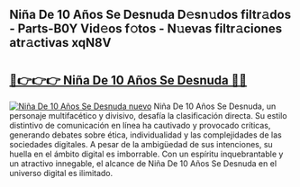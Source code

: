 ## Niña De 10 Años Se Desnuda D𝚎sn𝚞dos filtr𝚊dos - Parts-B0Y Vid𝚎os f𝚘tos - N𝚞evas filtr𝚊ciones atr𝚊ctivas xqN8V

# <h2><a href="http://mb7ta4t.tromn.icu/?c=Ni%c3%b1a+De+10+A%c3%b1os+Se+Desnuda">🔗👉👉👉 Niña De 10 Años Se Desnuda 🔗🔗</a></h2>

[![Niña De 10 Años Se Desnuda nuevo](https://i.imgur.com/pEAQMta.gif)](http://mb7ta4t.tromn.icu/?c=Ni%c3%b1a+De+10+A%c3%b1os+Se+Desnuda)
Niña De 10 Años Se Desnuda, un personaje multifacético y divisivo, desafía la clasificación directa. Su estilo distintivo de comunicación en línea ha cautivado y provocado críticas, generando debates sobre ética, individualidad y las complejidades de las sociedades digitales. A pesar de la ambigüedad de sus intenciones, su huella en el ámbito digital es imborrable. Con un espíritu inquebrantable y un atractivo innegable, el alcance de Niña De 10 Años Se Desnuda en el universo digital es ilimitado.
